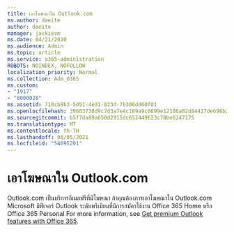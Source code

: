 ```yaml
---
title: เอาโฆษณาใน Outlook.com
ms.author: daeite
author: daeite
manager: jackiesm
ms.date: 04/21/2020
ms.audience: Admin
ms.topic: article
ms.service: o365-administration
ROBOTS: NOINDEX, NOFOLLOW
localization_priority: Normal
ms.collection: Adm_O365
ms.custom:
- "1917"
- "8000028"
ms.assetid: 718cb8b3-5d51-4e31-823d-7b306dd60f01
ms.openlocfilehash: 39603738d9c7d3a7e4c189a9c0699e12108a82d84417de698b22195aef2cd2bd
ms.sourcegitcommit: b5f7da89a650d2915dc652449623c78be6247175
ms.translationtype: MT
ms.contentlocale: th-TH
ms.lasthandoff: 08/05/2021
ms.locfileid: "54095201"
---
```

# <a name="remove-ads-in-outlookcom"></a>เอาโฆษณาใน Outlook.com

Outlook.com เป็นบริการอีเมลฟรีที่มีโฆษณา ถ้าคุณต้องการเอาโฆษณาใน Outlook.com Microsoft มีฟีเจอร์ Outlook ระดับพรีเมียมที่มีการสมัครใช้งาน Office 365 Home หรือ Office 365 Personal For more information, see [Get premium Outlook features with Office 365](https://go.microsoft.com/fwlink/?linkid=872181).